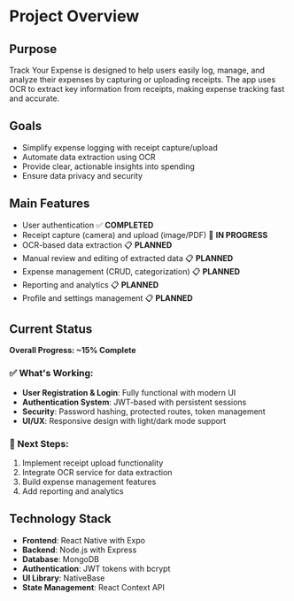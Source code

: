 # Project Overview

## Purpose
Track Your Expense is designed to help users easily log, manage, and analyze their expenses by capturing or uploading receipts. The app uses OCR to extract key information from receipts, making expense tracking fast and accurate.

## Goals
- Simplify expense logging with receipt capture/upload
- Automate data extraction using OCR
- Provide clear, actionable insights into spending
- Ensure data privacy and security

## Main Features
- User authentication ✅ **COMPLETED**
- Receipt capture (camera) and upload (image/PDF) 🚧 **IN PROGRESS**
- OCR-based data extraction 📋 **PLANNED**
- Manual review and editing of extracted data 📋 **PLANNED**
- Expense management (CRUD, categorization) 📋 **PLANNED**
- Reporting and analytics 📋 **PLANNED**
- Profile and settings management 📋 **PLANNED**

## Current Status
**Overall Progress: ~15% Complete**

### ✅ What's Working:
- **User Registration & Login**: Fully functional with modern UI
- **Authentication System**: JWT-based with persistent sessions
- **Security**: Password hashing, protected routes, token management
- **UI/UX**: Responsive design with light/dark mode support

### 🚧 Next Steps:
1. Implement receipt upload functionality
2. Integrate OCR service for data extraction
3. Build expense management features
4. Add reporting and analytics

## Technology Stack
- **Frontend**: React Native with Expo
- **Backend**: Node.js with Express
- **Database**: MongoDB
- **Authentication**: JWT tokens with bcrypt
- **UI Library**: NativeBase
- **State Management**: React Context API 